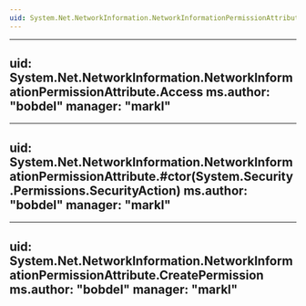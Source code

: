 ```yaml
---
uid: System.Net.NetworkInformation.NetworkInformationPermissionAttribute
---
```


---
uid: System.Net.NetworkInformation.NetworkInformationPermissionAttribute.Access
ms.author: "bobdel"
manager: "markl"
---

---
uid: System.Net.NetworkInformation.NetworkInformationPermissionAttribute.#ctor(System.Security.Permissions.SecurityAction)
ms.author: "bobdel"
manager: "markl"
---

---
uid: System.Net.NetworkInformation.NetworkInformationPermissionAttribute.CreatePermission
ms.author: "bobdel"
manager: "markl"
---
